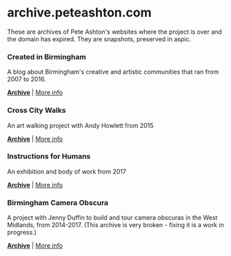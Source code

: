 # archive.peteashton.com
These are archives of Pete Ashton's websites where the project is over and the domain has expired. They are snapshots, preserved in aspic. 

### Created in Birmingham

A blog about Birmingham's creative and artistic communities that ran from 2007 to 2016. 

**[Archive](/createdinbirmingham.com/)** | [More info](https://art.peteashton.com/cib/)

### Cross City Walks

An art walking project with Andy Howlett from 2015

**[Archive](/xcw.org.uk/)** | [More info](https://art.peteashton.com/xcw/)

### Instructions for Humans

An exhibition and body of work from 2017

**[Archive](/instructionsforhumans.com/)** | [More info](https://art.peteashton.com/instructions-for-humans/)

### Birmingham Camera Obscura

A project with Jenny Duffin to build and tour camera obscuras in the West Midlands, from 2014-2017. (This archive is very broken - fixing it is a work in progress.)

**[Archive](/bhamobscura.com/)** | [More info](https://art.peteashton.com/bham-obscura/)

